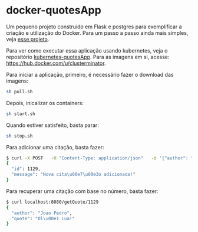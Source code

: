 # docker-quotesApp

Um pequeno projeto construído em Flask e postgres para exemplificar a criação e utilização do Docker. Para um passo a passo ainda mais simples, veja [esse projeto](https://github.com/joaopedrolourencoaffonso/simple-time-api).

Para ver como executar essa aplicação usando kubernetes, veja o repositório [kubernetes-quotesApp](https://github.com/joaopedrolourencoaffonso/kubernetes-quotesApp/tree/main). Para as imagens em si, acesse: https://hub.docker.com/u/clusterminator.

Para iniciar a aplicação, primeiro, é necessário fazer o download das imagens:

```bash
sh pull.sh
```
Depois, inicalizar os containers:
```bash
sh start.sh
```
Quando estiver satisfeito, basta parar:
```bash
sh stop.sh
```

Para adicionar uma citação, basta fazer:

```bash
$ curl -X POST   -H "Content-Type: application/json"   -d '{"author": "Joao Pedro", "quote": "Olá Lua!"}'   http://127.0.0.1:8080/addQuote
{
  "id": 1129,
  "message": "Nova cita\u00e7\u00e3o adicionada!"
}
```

Para recuperar uma citação com base no número, basta fazer:

```bash
$ curl localhost:8080/getQuote/1129
{
  "author": "Joao Pedro",
  "quote": "Ol\u00e1 Lua!"
}
```